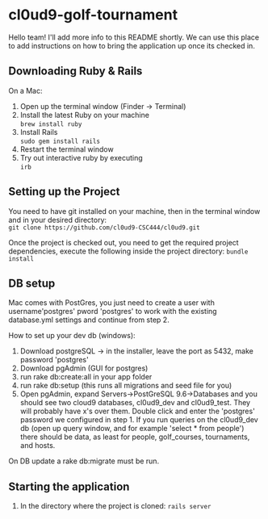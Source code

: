 # cl0ud9-golf-tournament

Hello team! I'll add more info to this README shortly. We can use this place to add instructions on how to bring the application up once its checked in.


## Downloading Ruby & Rails
On a Mac:

1. Open up the terminal window (Finder -> Terminal)  
2. Install the latest Ruby on your machine  
` brew install ruby `  
3. Install Rails  
`sudo gem install rails`  
4. Restart the terminal window  
5. Try out interactive ruby by executing  
`irb`  


## Setting up the Project

You need to have git installed on your machine, then in the terminal window and in your desired directory:  
`git clone https://github.com/cl0ud9-CSC444/cl0ud9.git`

Once the project is checked out, you need to get the required project dependencies, execute the following inside the project directory:
`bundle install`

## DB setup

Mac comes with PostGres, you just need to create a user with username'postgres' pword 'postgres' to work with the existing database.yml settings and continue from step 2.

How to set up your dev db (windows):
1. Download postgreSQL -> in the installer, leave the port as 5432, make password 'postgres'
2. Download pgAdmin (GUI for postgres)
3. run rake db:create:all in your app folder
4. run rake db:setup (this runs all migrations and seed file for you)
5. Open pgAdmin, expand Servers->PostGreSQL 9.6->Databases and you should see two cloud9 databases, cl0ud9_dev and cl0ud9_test. They will probably have x's over them. Double click and enter the 'postgres' password we configured in step 1. If you run queries on the cl0ud9_dev db (open up query window, and for example 'select * from people') there should be data, as least for people, golf_courses, tournaments, and hosts.

On DB update a rake db:migrate must be run.

## Starting the application

1. In the directory where the project is cloned:
` rails server `

 
